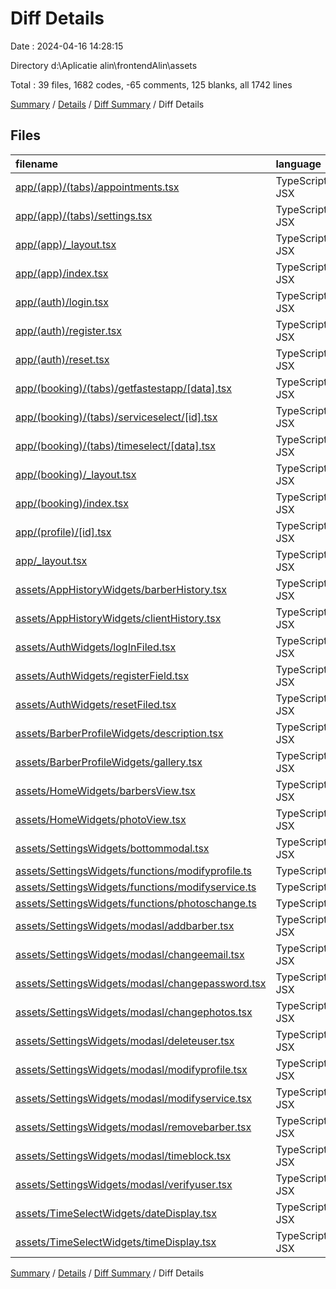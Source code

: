 # Diff Details

Date : 2024-04-16 14:28:15

Directory d:\\Aplicatie alin\\frontendAlin\\assets

Total : 39 files,  1682 codes, -65 comments, 125 blanks, all 1742 lines

[Summary](results.md) / [Details](details.md) / [Diff Summary](diff.md) / Diff Details

## Files
| filename | language | code | comment | blank | total |
| :--- | :--- | ---: | ---: | ---: | ---: |
| [app/(app)/(tabs)/appointments.tsx](/app/(app)/(tabs)/appointments.tsx) | TypeScript JSX | -50 | 0 | -4 | -54 |
| [app/(app)/(tabs)/settings.tsx](/app/(app)/(tabs)/settings.tsx) | TypeScript JSX | -96 | -2 | -7 | -105 |
| [app/(app)/_layout.tsx](/app/(app)/_layout.tsx) | TypeScript JSX | -49 | 0 | -2 | -51 |
| [app/(app)/index.tsx](/app/(app)/index.tsx) | TypeScript JSX | -55 | 0 | -3 | -58 |
| [app/(auth)/login.tsx](/app/(auth)/login.tsx) | TypeScript JSX | -30 | 0 | -3 | -33 |
| [app/(auth)/register.tsx](/app/(auth)/register.tsx) | TypeScript JSX | -30 | 0 | -3 | -33 |
| [app/(auth)/reset.tsx](/app/(auth)/reset.tsx) | TypeScript JSX | -30 | 0 | -3 | -33 |
| [app/(booking)/(tabs)/getfastestapp/[data].tsx](/app/(booking)/(tabs)/getfastestapp/%5Bdata%5D.tsx) | TypeScript JSX | -155 | -2 | -10 | -167 |
| [app/(booking)/(tabs)/serviceselect/[id].tsx](/app/(booking)/(tabs)/serviceselect/%5Bid%5D.tsx) | TypeScript JSX | -138 | 0 | -7 | -145 |
| [app/(booking)/(tabs)/timeselect/[data].tsx](/app/(booking)/(tabs)/timeselect/%5Bdata%5D.tsx) | TypeScript JSX | -240 | -1 | -9 | -250 |
| [app/(booking)/_layout.tsx](/app/(booking)/_layout.tsx) | TypeScript JSX | -33 | 0 | -6 | -39 |
| [app/(booking)/index.tsx](/app/(booking)/index.tsx) | TypeScript JSX | -57 | -1 | -5 | -63 |
| [app/(profile)/[id].tsx](/app/(profile)/%5Bid%5D.tsx) | TypeScript JSX | -100 | 0 | -5 | -105 |
| [app/_layout.tsx](/app/_layout.tsx) | TypeScript JSX | -31 | -87 | -7 | -125 |
| [assets/AppHistoryWidgets/barberHistory.tsx](/assets/AppHistoryWidgets/barberHistory.tsx) | TypeScript JSX | 244 | 0 | 11 | 255 |
| [assets/AppHistoryWidgets/clientHistory.tsx](/assets/AppHistoryWidgets/clientHistory.tsx) | TypeScript JSX | 172 | 0 | 9 | 181 |
| [assets/AuthWidgets/logInFiled.tsx](/assets/AuthWidgets/logInFiled.tsx) | TypeScript JSX | 106 | 0 | 4 | 110 |
| [assets/AuthWidgets/registerField.tsx](/assets/AuthWidgets/registerField.tsx) | TypeScript JSX | 147 | 0 | 5 | 152 |
| [assets/AuthWidgets/resetFiled.tsx](/assets/AuthWidgets/resetFiled.tsx) | TypeScript JSX | 109 | 0 | 2 | 111 |
| [assets/BarberProfileWidgets/description.tsx](/assets/BarberProfileWidgets/description.tsx) | TypeScript JSX | 59 | 0 | 2 | 61 |
| [assets/BarberProfileWidgets/gallery.tsx](/assets/BarberProfileWidgets/gallery.tsx) | TypeScript JSX | 48 | 0 | 2 | 50 |
| [assets/HomeWidgets/barbersView.tsx](/assets/HomeWidgets/barbersView.tsx) | TypeScript JSX | 111 | 1 | 7 | 119 |
| [assets/HomeWidgets/photoView.tsx](/assets/HomeWidgets/photoView.tsx) | TypeScript JSX | 72 | 2 | 7 | 81 |
| [assets/SettingsWidgets/bottommodal.tsx](/assets/SettingsWidgets/bottommodal.tsx) | TypeScript JSX | 100 | 3 | 10 | 113 |
| [assets/SettingsWidgets/functions/modifyprofile.ts](/assets/SettingsWidgets/functions/modifyprofile.ts) | TypeScript | 92 | 5 | 18 | 115 |
| [assets/SettingsWidgets/functions/modifyservice.ts](/assets/SettingsWidgets/functions/modifyservice.ts) | TypeScript | 68 | 0 | 8 | 76 |
| [assets/SettingsWidgets/functions/photoschange.ts](/assets/SettingsWidgets/functions/photoschange.ts) | TypeScript | 60 | 1 | 11 | 72 |
| [assets/SettingsWidgets/modasl/addbarber.tsx](/assets/SettingsWidgets/modasl/addbarber.tsx) | TypeScript JSX | 75 | 0 | 4 | 79 |
| [assets/SettingsWidgets/modasl/changeemail.tsx](/assets/SettingsWidgets/modasl/changeemail.tsx) | TypeScript JSX | 0 | 0 | 1 | 1 |
| [assets/SettingsWidgets/modasl/changepassword.tsx](/assets/SettingsWidgets/modasl/changepassword.tsx) | TypeScript JSX | 0 | 0 | 1 | 1 |
| [assets/SettingsWidgets/modasl/changephotos.tsx](/assets/SettingsWidgets/modasl/changephotos.tsx) | TypeScript JSX | 289 | 13 | 23 | 325 |
| [assets/SettingsWidgets/modasl/deleteuser.tsx](/assets/SettingsWidgets/modasl/deleteuser.tsx) | TypeScript JSX | 112 | 0 | 5 | 117 |
| [assets/SettingsWidgets/modasl/modifyprofile.tsx](/assets/SettingsWidgets/modasl/modifyprofile.tsx) | TypeScript JSX | 174 | 0 | 10 | 184 |
| [assets/SettingsWidgets/modasl/modifyservice.tsx](/assets/SettingsWidgets/modasl/modifyservice.tsx) | TypeScript JSX | 208 | 0 | 12 | 220 |
| [assets/SettingsWidgets/modasl/removebarber.tsx](/assets/SettingsWidgets/modasl/removebarber.tsx) | TypeScript JSX | 113 | 0 | 7 | 120 |
| [assets/SettingsWidgets/modasl/timeblock.tsx](/assets/SettingsWidgets/modasl/timeblock.tsx) | TypeScript JSX | 165 | 1 | 19 | 185 |
| [assets/SettingsWidgets/modasl/verifyuser.tsx](/assets/SettingsWidgets/modasl/verifyuser.tsx) | TypeScript JSX | 125 | 0 | 8 | 133 |
| [assets/TimeSelectWidgets/dateDisplay.tsx](/assets/TimeSelectWidgets/dateDisplay.tsx) | TypeScript JSX | 69 | 2 | 3 | 74 |
| [assets/TimeSelectWidgets/timeDisplay.tsx](/assets/TimeSelectWidgets/timeDisplay.tsx) | TypeScript JSX | 58 | 0 | 10 | 68 |

[Summary](results.md) / [Details](details.md) / [Diff Summary](diff.md) / Diff Details